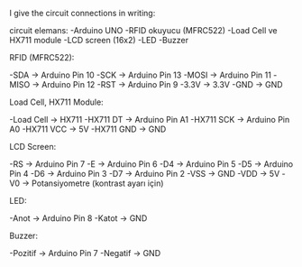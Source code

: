 
I give the circuit connections in writing:

circuit elemans:
-Arduino UNO
-RFID okuyucu (MFRC522)
-Load Cell ve HX711 module
-LCD screen (16x2)
-LED
-Buzzer

RFID (MFRC522):

-SDA -> Arduino Pin 10
-SCK -> Arduino Pin 13
-MOSI -> Arduino Pin 11
-MISO -> Arduino Pin 12
-RST -> Arduino Pin 9
-3.3V -> 3.3V
-GND -> GND

Load Cell, HX711 Module:

-Load Cell -> HX711
-HX711 DT -> Arduino Pin A1
-HX711 SCK -> Arduino Pin A0
-HX711 VCC -> 5V
-HX711 GND -> GND

LCD Screen:

-RS -> Arduino Pin 7
-E -> Arduino Pin 6
-D4 -> Arduino Pin 5
-D5 -> Arduino Pin 4
-D6 -> Arduino Pin 3
-D7 -> Arduino Pin 2
-VSS -> GND
-VDD -> 5V
-V0 -> Potansiyometre (kontrast ayarı için)

LED:

-Anot -> Arduino Pin 8
-Katot -> GND

Buzzer:

-Pozitif -> Arduino Pin 7
-Negatif -> GND
